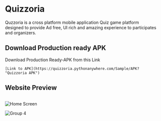 # Quizzoria

Quzzoria is a cross platform mobile application Quiz game platform designed to provide Ad free, UI rich and amazing experience to participates and organizers. 

## Download Production ready APK

Download Production Ready-APK from this Link

```
[Link to APK](https://quizzoria.pythonanywhere.com/Sample/APK? "Quizzoria APK")
```

## Website Preview

```
```
![Home Screen](https://user-images.githubusercontent.com/64589033/131053050-9492063e-d0ee-4cc6-b109-ca77bd2a6742.png)

![Group 4](https://user-images.githubusercontent.com/64589033/131053179-09d79ca6-3a72-4c76-bd62-fe94b51464f5.png)
